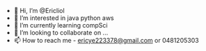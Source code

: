 - 👋 Hi, I’m @Ericliol
- 👀 I’m interested in java python aws
- 🌱 I’m currently learning compSci
- 💞️ I’m looking to collaborate on ...
- 📫 How to reach me - ericye223378@gmail.com or 0481205303

<!---
Ericliol/Ericliol is a ✨ special ✨ repository because its `README.md` (this file) appears on your GitHub profile.
You can click the Preview link to take a look at your changes.
--->
